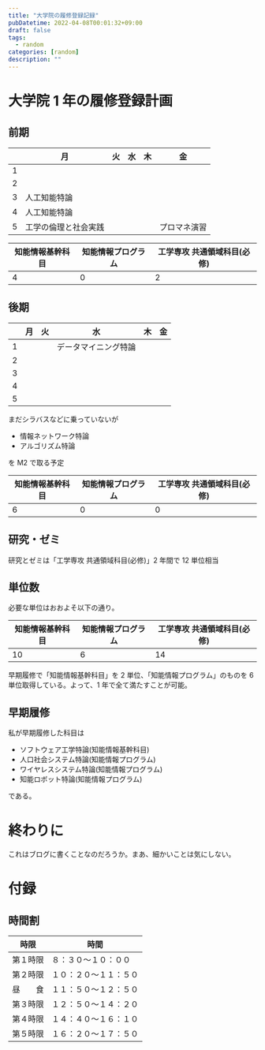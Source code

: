 ```yaml
---
title: "大学院の履修登録記録"
pubDatetime: 2022-04-08T00:01:32+09:00
draft: false
tags:
  - random
categories: [random]
description: ""
---
```


# 大学院 1 年の履修登録計画

## 前期

|     | 月                   | 火  | 水  | 木  | 金           |
| --- | -------------------- | --- | --- | --- | ------------ |
| 1   |                      |     |     |     |              |
| 2   |                      |     |     |     |              |
| 3   | 人工知能特論         |     |     |     |
| 4   | 人工知能特論         |     |     |     |              |
| 5   | 工学の倫理と社会実践 |     |     |     | プロマネ演習 |

| 知能情報基幹科目 | 知能情報プログラム | 工学専攻 共通領域科目(必修) |
| ---------------- | ------------------ | --------------------------- |
| 4                | 0                  | 2                           |

## 後期

|     | 月  | 火  | 水                   | 木  | 金  |
| --- | --- | --- | -------------------- | --- | --- |
| 1   |     |     | データマイニング特論 |     |     |
| 2   |     |     |                      |     |     |
| 3   |     |     |                      |     |     |
| 4   |     |     |                      |     |     |
| 5   |     |     |                      |     |     |

まだシラバスなどに乗っていないが

- 情報ネットワーク特論
- アルゴリズム特論

を M2 で取る予定

| 知能情報基幹科目 | 知能情報プログラム | 工学専攻 共通領域科目(必修) |
| ---------------- | ------------------ | --------------------------- |
| 6                | 0                  | 0                           |

## 研究・ゼミ

研究とゼミは「工学専攻 共通領域科目(必修)」2 年間で 12 単位相当

## 単位数

必要な単位はおおよそ以下の通り。

| 知能情報基幹科目 | 知能情報プログラム | 工学専攻 共通領域科目(必修) |
| ---------------- | ------------------ | --------------------------- |
| 10               | 6                  | 14                          |

早期履修で「知能情報基幹科目」を 2 単位、「知能情報プログラム」のものを 6 単位取得している。よって、1 年で全て満たすことが可能。

## 早期履修

私が早期履修した科目は

- ソフトウェア工学特論(知能情報基幹科目)
- 人口社会システム特論(知能情報プログラム)
- ワイヤレスシステム特論(知能情報プログラム)
- 知能ロボット特論(知能情報プログラム)

である。

# 終わりに

これはブログに書くことなのだろうか。まあ、細かいことは気にしない。

# 付録

## 時間割

| 時限     | 時間                   |
| -------- | ---------------------- |
| 第１時限 | ８：３０～１０：００   |
| 第２時限 | １０：２０～１１：５０ |
| 昼　　食 | １１：５０～１２：５０ |
| 第３時限 | １２：５０～１４：２０ |
| 第４時限 | １４：４０～１６：１０ |
| 第５時限 | １６：２０～１７：５０ |
